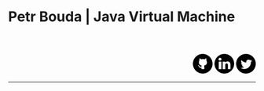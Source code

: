 <div style="overflow: hidden">
<h1 style="float:left;"><a href="index.html" style="text-decoration: none">Petr Bouda | <b>Java Virtual Machine</b></a></h1>

<div style="margin: 40px auto 0; float: right; width: 200px; text-align: right; ">
    <a href="https://github.com/petrbouda" target="_blank"><img style="width:40px" src="../img/social/github.png" /></a>
    <a href="https://www.linkedin.com/in/petr-bouda" target="_blank"><img style="width:40px" src="../img/social/linkedin.png" /></a>
    <a href="https://twitter.com/p_bouda" target="_blank"><img style="width:40px" src="../img/social/twitter.png" /></a>
</div>
</div>

<hr>